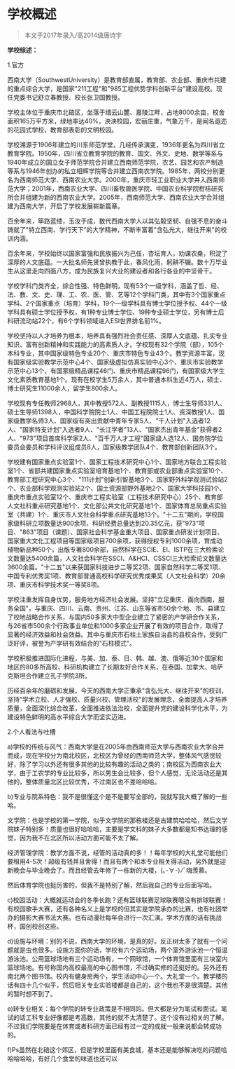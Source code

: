 
# 学校概述  

> 本文于2017年录入/高2014级唐诗宇  



**学校综述：**

1.官方

西南大学（SouthwestUniversity）是教育部直属，教育部、农业部、重庆市共建的重点综合大学，是国家"211工程"和"985工程优势学科创新平台"建设高校。现任党委书记舒立春教授、校长张卫国教授。

学校主体位于重庆市北碚区，坐落于缙云山麓、嘉陵江畔，占地8000余亩，校舍面积165万平方米，绿地率达40%，泱泱校园，宏丽庄重，气象万千，是闻名遐迩的花园式学校，教育部表彰的文明校园。

学校溯源于1906年建立的川东师范学堂，几经传承演变，1936年更名为四川省立教育学院。1950年，四川省立教育学院的教育、国文、外文、史地、数学等系与1940年成立的国立女子师范学院合并建立西南师范学院，农艺、园艺和农产制造等系与1946年创办的私立相辉学院等合并建立西南农学院。1985年，两校分别更名为西南师范大学、西南农业大学。2000年，重庆市轻工业职业大学并入西南师范大学；2001年，西南农业大学、四川畜牧兽医学院、中国农业科学院柑桔研究所合并组建为新的西南农业大学。2005年，西南师范大学、西南农业大学合并组建为西南大学，开启了学校发展崭新篇章。

百余年来，筚路蓝缕，玉汝于成，数代西南大学人以其弘毅坚韧、自强不息的奋斗铸就了"特立西南、学行天下"的大学精神，不断丰富着"含弘光大，继往开来"的校训内涵。

百余年来，学校始终以国家富强和民族振兴为己任，杏坛育人，劝课农桑，积淀了深厚的人文底蕴。一大批名师先贤曾执教于此，春风化雨，躬耕不辍。数十万毕业生从这里走向四面八方，成为民族复兴大业的建设者和各行各业的中坚骨干。

学校学科门类齐全，综合性强、特色鲜明，现有53个一级学科，涵盖了哲、经、法、教、文、史、理、工、农、医、管、艺等12个学科门类，其中有3个国家重点学科、2个国家重点（培育）学科，19个一级学科具有博士学位授予权、44个一级学科具有硕士学位授予权，有1种专业博士学位、19种专业硕士学位，另有博士后科研流动站22个，有6个学科领域进入ESI世界排名前1%。

学校坚持以人才培养为根本，培养具有强烈社会责任感、深厚人文底蕴、扎实专业知识、富有创新精神和实践能力的高素质人才。学校现有32个学院（部），105个本科专业，其中国家级特色专业20个、重庆市特色专业43个。教学资源丰富，现有国家级实验教学示范中心4个、国家级虚拟仿真实验中心3个、重庆市实验教学示范中心13个，有国家级精品课程46门、重庆市精品课程96门，有国家级大学生文化素质教育基地1个。现有在校学生5万余人，其中普通本科生近4万人，硕士、博士研究生11000余人，留学生800余人。

学校现有专任教师2968人，其中教授572人、副教授1115人，博士生导师331人、硕士生导师1398人，中国科学院院士1人、中国工程院院士1人、资深教授1人、国家级教学名师3人、国家级有突出贡献中青年专家5人、"千人计划"入选者12人、"国家特支计划"入选者9人、"长江学者"13人、"国家杰出青年基金"获得者2人、"973"项目首席科学家2人、"百千万人才工程"国家级人选12人、国务院学位委员会委员和学科评议组成员8人，国家级教学团队4个、教育部创新团队3个。

学校建有国家重点实验室1个、国家工程技术研究中心1个、国家地方联合工程实验室1个、省部共建国家重点实验室培育基地1个、教育部或农业部重点实验室10个、教育部工程研究中心3个、"111计划"创新引智基地3个、国家野外科学观测试验站2个、农业部科学观测实验站2个、国土资源部野外基地2个、国家大学科技园1个、重庆市重点实验室12个、重庆市工程实验室（工程技术研究中心）25个、教育部人文社科重点研究基地1个、文化部公共文化研究基地1个、国家体育总局重点实验室（共建）1个、重庆市人文社会科学重点研究基地13个。"十二五"期间，学校国家级科研立项数量达900余项，科研经费总量达到20.35亿元，获"973"项目、"863"项目（课题）、国家社会科学基金重大项目、国家重点研发计划项目、国家重大文化工程项目等国家级项目700余项，获得授权专利1000余项，育成动植物新品种50个，出版专著800余部，自然科学在SCIE、EI、ISTP在三大检索论文数量达5400余篇，人文社会科学在SSCI、A&amp;HCI、CSSCI三大检索论文数量达3600余篇。"十二五"以来获国家科技进步二等奖2项、国家自然科学二等奖1项、中国专利优秀奖1项、教育部普通高校科学研究优秀成果奖（人文社会科学）20余项、重庆市科学技术奖一等奖8项。

学校注重发挥自身优势，服务地方经济社会发展。坚持"立足重庆、面向西南，服务全国"，与重庆、四川、云南、贵州、江苏、山东等省市50余个地、市、县建立了校地战略合作关系，与国内50多家大中型企业建立了紧密的产学研合作关系，与26省市500余个行政事业单位和1000多家企业开展了有效的项目合作，取得了显著的经济效益和社会效益。其中与重庆市石柱土家族自治县的县校合作，受到广泛好评，被誉为产学研有效结合的"石柱模式"。

学校积极推进国际化进程，与美、加、泰、日、韩、越、澳、俄等近30个国家和地区的80多所高校、科研机构建立了长期友好合作关系，在泰国、加拿大、哈萨克斯坦合作建立孔子学院3所。

历经百余年的磨砺和发展，今天的西南大学正秉承"含弘光大、继往开来"的校训，坚持"学术立校、人才强校、质量兴校、管理活校"的发展理念，全面提高人才培养质量，全面深化综合改革，全面推进依法治校，全面提升党的建设科学化水平，为建设特色鲜明的高水平综合大学而坚实迈进。



2.个人看法与吐槽

a)学校的传统与风气：西南大学是在2005年由西南师范大学与西南农业大学合并而成，现在学校分为南北校区，北校区为曾经的西南师范大学，整体风气感觉较好，除了学习以外还有很多其他的比较有趣的活动之类的；南校区为西南农业大学，由于工农学的专业比较多，所以男生会比较多，但个人感觉，无论活动还是其他的，整体质量北区比较优秀，不过南区也不差哈哈哈。

b)专业与院系特色：我不是很懂这个是不是要写全部的，我就写我大概了解的一些哈。

文学院：也是学校的第一学院，似乎文学院的那栋楼还是古建筑哈哈哈，然后文学院妹子特别多！质量也很好哈哈哈，主要是学文科的妹子大多数都是知书达理的感觉，因为我不在北区所以活动方面可能不太了解。

经济管理学院：教学方面不说，经管的活动真的多！！每年学校的大礼堂可能他们要租用4-5次！超级有钱并且舍得！而且有两个和本专业相关得活动，另外就是迎新晚会与毕业晚会了。而且经管去年修了一栋新的大楼，(｡･∀･)ﾉﾞ嗨羡慕。

然后体育学院也挺厉害的，但我不是特别了解，然后我自己的专业后面写哈。

c)校园活动：大概就运动会的冬季长跑？还有篮球联赛足球联赛嗯没有排球联赛！有校园歌手大赛，还有各种名义上是学校的但其实是学院承办的比赛，也有社团举办的摄影大赛书法大赛。也有动漫社每年会进行一次汇演。学术方面的话有挑战杯，国创校创这些。

d)设施与环境：别的不说，西南大学的环境，是真的好。反正树太多了就有一个问题就是虫也很多。设施方面你的话，学校有六个运动场，两个室外游泳池一个恒温游泳池。公用篮球场地有三个运动场有，一个网球馆，一个体育馆里面有三块室内篮球场地。有号称国内高校最高的中心图书馆，不过确实修的还挺好的。另外还有南北两个图书馆。校内有健身房两个，学生活动中心一个。大礼堂一个。教学楼的话有四十几个似乎，然后相关专业实验楼都是自己的，这个我也不是很清楚。其他的暂时想不到了。

e)转专业相关：每个学院的转专业政策是不相同的。但大都是分为笔试和面试。笔试的话工科专业好像都是考高数，其他的就不太清楚了。这个没有过相关的了解。不过我们学院要是在体育或者科研方面已经有过一定的成就一般来说都会转成功的。

f)Ps虽然在北碚这个郊区，但是学校里面有美食城，基本还是能够解决吃的问题哈哈哈哈哈，有好几个食堂的味道也还可以


